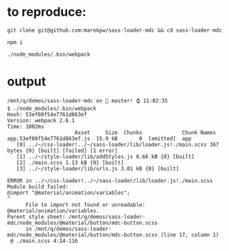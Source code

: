 # to reproduce:

```git clone git@github.com:marekpw/sass-loader-mdc && cd sass-loader-mdc```

```npm i```

```./node_modules/.bin/webpack```

# output
```
/mnt/q/demos/sass-loader-mdc on  master! ⌚ 11:02:35
$ ./node_modules/.bin/webpack
Hash: 53ef08f54e7761d863ef
Version: webpack 2.6.1
Time: 1002ms
                      Asset     Size  Chunks             Chunk Names
app.53ef08f54e7761d863ef.js  15.9 kB       0  [emitted]  app
   [0] ../~/css-loader!../~/sass-loader/lib/loader.js!./main.scss 367 bytes {0} [built] [failed] [1 error]
   [1] ../~/style-loader/lib/addStyles.js 8.66 kB {0} [built]
   [2] ./main.scss 1.13 kB {0} [built]
   [3] ../~/style-loader/lib/urls.js 3.01 kB {0} [built]

ERROR in ../~/css-loader!../~/sass-loader/lib/loader.js!./main.scss
Module build failed:
@import "@material/animation/variables";
^
      File to import not found or unreadable: @material/animation/variables.
Parent style sheet: /mnt/q/demos/sass-loader-mdc/node_modules/@material/button/mdc-button.scss
      in /mnt/q/demos/sass-loader-mdc/node_modules/@material/button/mdc-button.scss (line 17, column 1)
 @ ./main.scss 4:14-116
 ```
